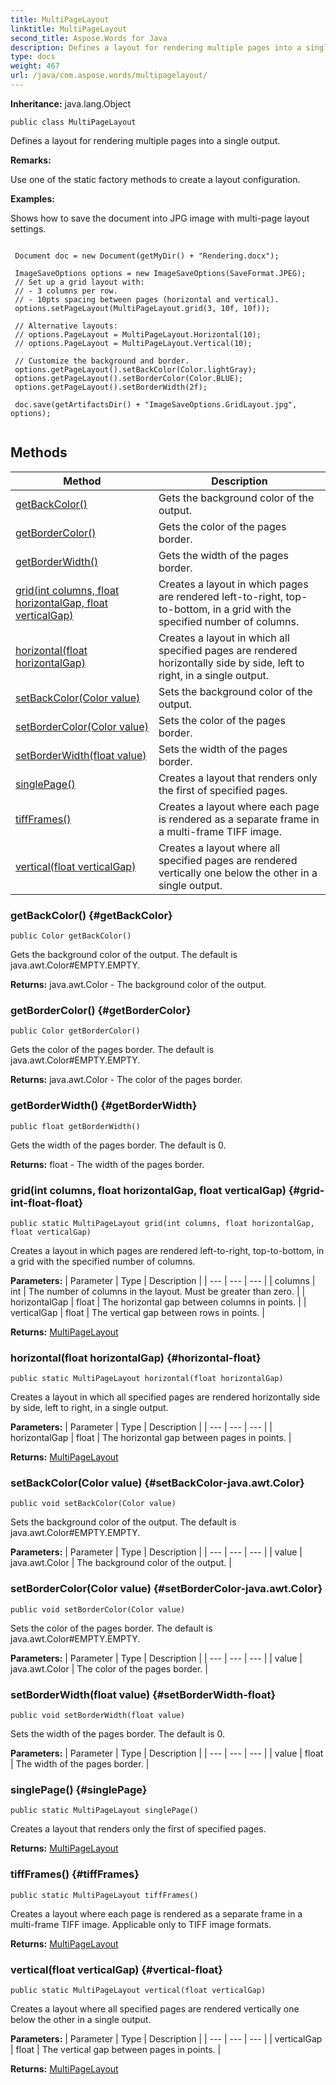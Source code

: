 ```yaml
---
title: MultiPageLayout
linktitle: MultiPageLayout
second_title: Aspose.Words for Java
description: Defines a layout for rendering multiple pages into a single output in Java.
type: docs
weight: 467
url: /java/com.aspose.words/multipagelayout/
---
```


**Inheritance:**
java.lang.Object
```
public class MultiPageLayout
```

Defines a layout for rendering multiple pages into a single output.

 **Remarks:** 

Use one of the static factory methods to create a layout configuration.

 **Examples:** 

Shows how to save the document into JPG image with multi-page layout settings.

```

 Document doc = new Document(getMyDir() + "Rendering.docx");

 ImageSaveOptions options = new ImageSaveOptions(SaveFormat.JPEG);
 // Set up a grid layout with:
 // - 3 columns per row.
 // - 10pts spacing between pages (horizontal and vertical).
 options.setPageLayout(MultiPageLayout.grid(3, 10f, 10f));

 // Alternative layouts:
 // options.PageLayout = MultiPageLayout.Horizontal(10);
 // options.PageLayout = MultiPageLayout.Vertical(10);

 // Customize the background and border.
 options.getPageLayout().setBackColor(Color.lightGray);
 options.getPageLayout().setBorderColor(Color.BLUE);
 options.getPageLayout().setBorderWidth(2f);

 doc.save(getArtifactsDir() + "ImageSaveOptions.GridLayout.jpg", options);
 
```
## Methods

| Method | Description |
| --- | --- |
| [getBackColor()](#getBackColor) | Gets the background color of the output. |
| [getBorderColor()](#getBorderColor) | Gets the color of the pages border. |
| [getBorderWidth()](#getBorderWidth) | Gets the width of the pages border. |
| [grid(int columns, float horizontalGap, float verticalGap)](#grid-int-float-float) | Creates a layout in which pages are rendered left-to-right, top-to-bottom, in a grid with the specified number of columns. |
| [horizontal(float horizontalGap)](#horizontal-float) | Creates a layout in which all specified pages are rendered horizontally side by side, left to right, in a single output. |
| [setBackColor(Color value)](#setBackColor-java.awt.Color) | Sets the background color of the output. |
| [setBorderColor(Color value)](#setBorderColor-java.awt.Color) | Sets the color of the pages border. |
| [setBorderWidth(float value)](#setBorderWidth-float) | Sets the width of the pages border. |
| [singlePage()](#singlePage) | Creates a layout that renders only the first of specified pages. |
| [tiffFrames()](#tiffFrames) | Creates a layout where each page is rendered as a separate frame in a multi-frame TIFF image. |
| [vertical(float verticalGap)](#vertical-float) | Creates a layout where all specified pages are rendered vertically one below the other in a single output. |
### getBackColor() {#getBackColor}
```
public Color getBackColor()
```


Gets the background color of the output. The default is java.awt.Color\#EMPTY.EMPTY.

**Returns:**
java.awt.Color - The background color of the output.
### getBorderColor() {#getBorderColor}
```
public Color getBorderColor()
```


Gets the color of the pages border. The default is java.awt.Color\#EMPTY.EMPTY.

**Returns:**
java.awt.Color - The color of the pages border.
### getBorderWidth() {#getBorderWidth}
```
public float getBorderWidth()
```


Gets the width of the pages border. The default is 0.

**Returns:**
float - The width of the pages border.
### grid(int columns, float horizontalGap, float verticalGap) {#grid-int-float-float}
```
public static MultiPageLayout grid(int columns, float horizontalGap, float verticalGap)
```


Creates a layout in which pages are rendered left-to-right, top-to-bottom, in a grid with the specified number of columns.

**Parameters:**
| Parameter | Type | Description |
| --- | --- | --- |
| columns | int | The number of columns in the layout. Must be greater than zero. |
| horizontalGap | float | The horizontal gap between columns in points. |
| verticalGap | float | The vertical gap between rows in points. |

**Returns:**
[MultiPageLayout](../../com.aspose.words/multipagelayout/)
### horizontal(float horizontalGap) {#horizontal-float}
```
public static MultiPageLayout horizontal(float horizontalGap)
```


Creates a layout in which all specified pages are rendered horizontally side by side, left to right, in a single output.

**Parameters:**
| Parameter | Type | Description |
| --- | --- | --- |
| horizontalGap | float | The horizontal gap between pages in points. |

**Returns:**
[MultiPageLayout](../../com.aspose.words/multipagelayout/)
### setBackColor(Color value) {#setBackColor-java.awt.Color}
```
public void setBackColor(Color value)
```


Sets the background color of the output. The default is java.awt.Color\#EMPTY.EMPTY.

**Parameters:**
| Parameter | Type | Description |
| --- | --- | --- |
| value | java.awt.Color | The background color of the output. |

### setBorderColor(Color value) {#setBorderColor-java.awt.Color}
```
public void setBorderColor(Color value)
```


Sets the color of the pages border. The default is java.awt.Color\#EMPTY.EMPTY.

**Parameters:**
| Parameter | Type | Description |
| --- | --- | --- |
| value | java.awt.Color | The color of the pages border. |

### setBorderWidth(float value) {#setBorderWidth-float}
```
public void setBorderWidth(float value)
```


Sets the width of the pages border. The default is 0.

**Parameters:**
| Parameter | Type | Description |
| --- | --- | --- |
| value | float | The width of the pages border. |

### singlePage() {#singlePage}
```
public static MultiPageLayout singlePage()
```


Creates a layout that renders only the first of specified pages.

**Returns:**
[MultiPageLayout](../../com.aspose.words/multipagelayout/)
### tiffFrames() {#tiffFrames}
```
public static MultiPageLayout tiffFrames()
```


Creates a layout where each page is rendered as a separate frame in a multi-frame TIFF image. Applicable only to TIFF image formats.

**Returns:**
[MultiPageLayout](../../com.aspose.words/multipagelayout/)
### vertical(float verticalGap) {#vertical-float}
```
public static MultiPageLayout vertical(float verticalGap)
```


Creates a layout where all specified pages are rendered vertically one below the other in a single output.

**Parameters:**
| Parameter | Type | Description |
| --- | --- | --- |
| verticalGap | float | The vertical gap between pages in points. |

**Returns:**
[MultiPageLayout](../../com.aspose.words/multipagelayout/)
